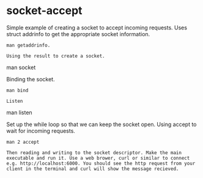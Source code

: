 # socket-accept

Simple example of creating a socket to accept incoming requests. 
Uses struct addrinfo to get the appropriate socket information.
```
man getaddrinfo.

Using the result to create a socket. 
```
man socket

Binding the socket.
```
man bind

Listen
```
man listen

Set up the while loop so that we can keep the socket open. Using accept to 
wait for incoming requests.
```
man 2 accept

Then reading and writing to the socket descriptor. Make the main executable and run it. Use a web brower, curl or similar to connect e.g. http://localhost:6000. You should see the http request from your client in the terminal and curl will show the message recieved.

